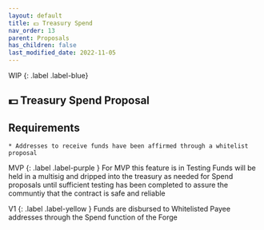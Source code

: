 ```yaml
---
layout: default
title: 💵 Treasury Spend
nav_order: 13
parent: Proposals
has_children: false
last_modified_date: 2022-11-05
---
```


WIP
{: .label .label-blue}

## 💵 Treasury Spend Proposal

## Requirements
	* Addresses to receive funds have been affirmed through a whitelist proposal

MVP
{: .label .label-purple }
	For MVP this feature is in Testing
	Funds will be held in a multisig and dripped into the treasury as needed for Spend proposals until sufficient testing has been completed to assure the communtiy that the contract is safe and reliable

V1
{: .label .label-yellow }
	Funds are disbursed to Whitelisted Payee addresses through the Spend function of the Forge

